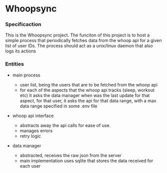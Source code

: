 # Whoopsync

### Specificaction
This is the Whoopsync project. The funciton of this project is to host a simple process
that periodically fetches data from the whoop api for a given list of user IDs.
The process should act as a unix/linux daemon that also logs its actions

### Entities
- main process
   - user list, being the users that are to be fetched from the whoop api
   - for each of the aspects that the whoop api tracks (sleep, workout etc) it asks the data manager
   when was the last update for that aspect, for that user, it asks the api for that data range, with a max
   data range specified in some .env file

- whoop api interface
  - abstracts away the api calls for ease of use.
  - manages errors
  - retry logic

- data manager
  - abstracted, receives the raw json from the server
  - main implementation uses sqlite that stores the data received for each user

